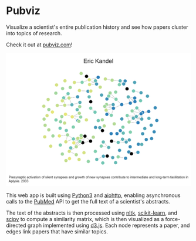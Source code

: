 # Pubviz
Visualize a scientist's entire publication history and see how papers cluster into topics of research.

Check it out at [pubviz.com](http://pubviz.com)!

![The resulting graph for nobel laureate Eric Kandel!](kandel.png) 

This web app is built using [Python3](https://docs.python.org/3/) and [aiohttp](http://aiohttp.readthedocs.org/en/stable/), enabling asynchronous calls to the [PubMed](http://www.ncbi.nlm.nih.gov/pubmed) API to get the full text of a scientist's abstracts.

The text of the abstracts is then processed using [nltk](http://www.nltk.org/), [scikit-learn](http://scikit-learn.org/stable/), and [scipy](http://www.scipy.org/) to compute a similarity matrix, which is then visualized as a force-directed graph implemented using [d3.js](http://d3js.org/). Each node represents a paper, and edges link papers that have similar topics.







